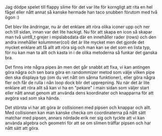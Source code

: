 Jag dödpe spelet till flappy slime för det var lite för korngligt att rita en hel fågel eller nått annat så kanske hermade han taco snubben förutom med två ögon :)

Det blev lite ändringar, nu är det enklare att röra olika iconer upp och ner och till sidan, innan var det lite hackigt. 
Nu för att skapa en icon så skapar man två uint8_t grejer i mipslabsdata där en innehåller rader (rows) och den andra innehåller kolummner(col)
det är lite mycket men det gjorde det mycket enklare att få allt att röra sig och man kan se det som en lista typ,
för nu kan man ta allt och kasta in i de olika metoderna så funkar det ganska bra.

Det finns inte några pipes än men det går snabbt att fixa, vi kan antingen göra några och sen bara göra en randommizer metod som välje vilken pipe den ska displaya typ (om du vet nått om sånna funktioner), eller göra några fler och får de rulla i nån loop dock blir det upprepning. 
Nu när det är lite enklare att röra allt så kan vi ha en "pekare" i main sidan som väljer start eller nått annat genom att använda dens koordinater och knapparna för att avgöra vad som ska hända. 

Det största vi har att göra är collisionen med pipsen och knappar och allt.
Med collisionen kan man kanske checka om coordinaterna på nått sätt matchar med pipsen, annars nördade erik ner sig och tyckte att vi kan använda algebra och geometri för att se om slimen träffar pipsen och har nått sätt att göra. 





